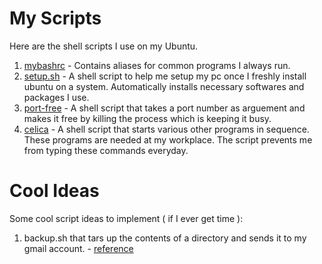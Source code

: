 # My Scripts

Here are the shell scripts I use on my Ubuntu.

1. [mybashrc](./mybashrc) - Contains aliases for common programs I always run.
2. [setup.sh](./setup.sh) - A shell script to help me setup my pc once I freshly install ubuntu on a system. Automatically installs necessary softwares and packages I use.
3. [port-free](./port-free) - A shell script that takes a port number as arguement and makes it free by killing the process which is keeping it busy.
4. [celica](./celica) - A shell script that starts various other programs in sequence. These programs are needed at my workplace. The script prevents me from typing these commands everyday.

# Cool Ideas

Some cool script ideas to implement ( if I ever get time ):

1. backup.sh that tars up the contents of a directory and sends it to my gmail account. - [reference](http://stackoverflow.com/a/188181)
